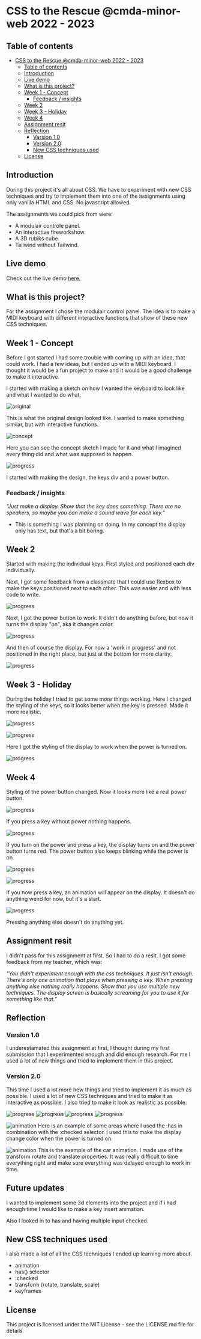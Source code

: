 # CSS to the Rescue @cmda-minor-web 2022 - 2023

## Table of contents

- [CSS to the Rescue @cmda-minor-web 2022 - 2023](#css-to-the-rescue-cmda-minor-web-2022---2023)
	- [Table of contents](#table-of-contents)
	- [Introduction](#introduction)
	- [Live demo](#live-demo)
	- [What is this project?](#what-is-this-project)
	- [Week 1 - Concept](#week-1---concept)
		- [Feedback / insights](#feedback--insights)
	- [Week 2](#week-2)
	- [Week 3 - Holiday](#week-3---holiday)
	- [Week 4](#week-4)
	- [Assignment resit](#assignment-resit)
	- [Reflection](#reflection)
		- [Version 1.0](#version-10)
		- [Version 2.0](#version-20)
		- [New CSS techniques used](#new-css-techniques-used)
	- [License](#license)

## Introduction

During this project it's all about CSS. We have to experiment with new CSS techniques and try to implement them into one of the assignments using only vanilla HTML and CSS. No javascript allowed.

The assignments we could pick from were:
- A modulair controle panel.
- An interactive fireworkshow.
- A 3D rubiks cube.
- Tailwind without Tailwind.

## Live demo

Check out the live demo [here.](https://mitchel-ds.github.io/css-to-the-rescue-2223/eindopdracht/)

## What is this project?

For the assignment I chose the modulair control panel. The idea is to make a MIDI keyboard with different interactive functions that show of these new CSS techniques.

## Week 1 - Concept

Before I got started I had some trouble with coming up with an idea, that could work. I had a few ideas, but I ended up with a MIDI keyboard. I thought it would be a fun project to make and it would be a good challenge to make it interactive.

I started with making a sketch on how I wanted the keyboard to look like and what I wanted to do what. 

![original](/eindopdracht/images/week1/orginal.jpeg "Original")

This is what the original design looked like. I wanted to make something similar, but with interactive functions.

![concept](/eindopdracht/images/week1/concept.png "Concept")

Here you can see the concept sketch I made for it and what I imagined every thing did and what was supposed to happen.

![progress](/eindopdracht/images/week1/progress1_1.png "Progress")

I started with making the design, the keys div and a power button.

### Feedback / insights 

*"Just make a display. Show that the key does something. There are no speakers, so maybe you can make a sound wave for each key."*

- This is something I was planning on doing. In my concept the display only has text, but that's a bit boring.

## Week 2 

Started with making the individual keys. First styled and positioned each div individually. 

Next, I got some feedback from a classmate that I could use flexbox to make the keys positioned next to each other. This was easier and with less code to write.

![progress](/eindopdracht/images/week2/progress2_1.png "Progress week 2_1")

Next, I got the power button to work. It didn't do anything before, but now it turns the display "on", aka it changes color.

![progress](/eindopdracht/images/week2/progress2_2.png "Progress week 2_2")

And then of course the display. For now a 'work in progress' and not positioned in the right place, but just at the bottom for more clarity.

![progress](/eindopdracht/images/week2/progress2_3.png "Progress week 2_3")

## Week 3 - Holiday

During the holiday I tried to get some more things working. Here I changed the styling of the keys, so it looks better when the key is pressed. Made it more realistic.

![progress](/eindopdracht/images/week3/progress3_2.png "Progress week 3_2")

![progress](/eindopdracht/images/week3/progress3_1.png "Progress week 3_1")

Here I got the styling of the display to work when the power is turned on. 

![progress](/eindopdracht/images/week3/progress3_3.png "Progress week 3_3")

## Week 4

Styling of the power button changed. Now it looks more like a real power button.

![progress](/eindopdracht/images/week4/progress4_1.png "Progress week 4_1")
 
If you press a key without power nothing happens.

![progress](/eindopdracht/images/week4/progress4_2.png "Progress week 4_2")

If you turn on the power and press a key, the display turns on and the power button turns red. The power button also keeps blinking while the power is on.

![progress](/eindopdracht/images/week4/progress4_3.png "Progress week 4_3")

![progress](/eindopdracht/images/week4/progress4_4.png "Progress week 4_4")

If you now press a key, an animation will appear on the display. It doesn't do anything weird for now, but it's a start.

![progress](/eindopdracht/images/week4/progress4_5.png "Progress week 4_5")

Pressing anything else doesn't do anything yet.

## Assignment resit

I didn't pass for this assignment at first. So I had to do a resit. I got some feedback from my teacher, which was:

*"You didn't experiment enough with the css techniques. It just isn't enough. There's only one animation that plays when pressing a key. When pressing anything else nothing really happens. Show that you use multiple new techniques. The display screen is basically screaming for you to use it for something like that."*

## Reflection

### Version 1.0 

I underestamated this assignment at first, I thought during my first submission that I experimented enough and did enough research. For me I used a lot of new things and tried to implement them in this project. 

### Version 2.0

This time I used a lot more new things and tried to implement it as much as possible. I used a lot of new CSS techniques and tried to make it as interactive as possible. I also tried to make it look as realistic as possible.

![progress](/eindopdracht/images/herkansing/1.png "Progress herkansing 1")
![progress](/eindopdracht/images/herkansing/2.png "Progress herkansing 2")
![progress](/eindopdracht/images/herkansing/3.png "Progress herkansing 3")
![progress](/eindopdracht/images/herkansing/4.png "Progress herkansing 4")

![animation](/eindopdracht/images/herkansing/Screenshot%202023-05-25%20at%2010.27.55%20AM.png "animation")
Here is an example of some areas where I used the :has in combination with the :checked selector. I used this to make the display change color when the power is turned on.

![animation](/eindopdracht/images/herkansing/Screenshot%202023-05-25%20at%2010.28.02%20AM.png "animation")
This is the example of the car animation. I made use of the transform rotate and translate properties. It was really difficult to time everything right and make sure everything was delayed enough to work in time.

## Future updates
I wanted to implement some 3d elements into the project and if i had enough time I would like to make a key insert animation.

Also I looked in to has and having multiple input checked.

## New CSS techniques used

I also made a list of all the CSS techniques I ended up learning more about.

- animation
- has() selector
- :checked
- transform (rotate, translate, scale)
- keyframes


## License

This project is licensed under the MIT License - see the LICENSE.md file for details
